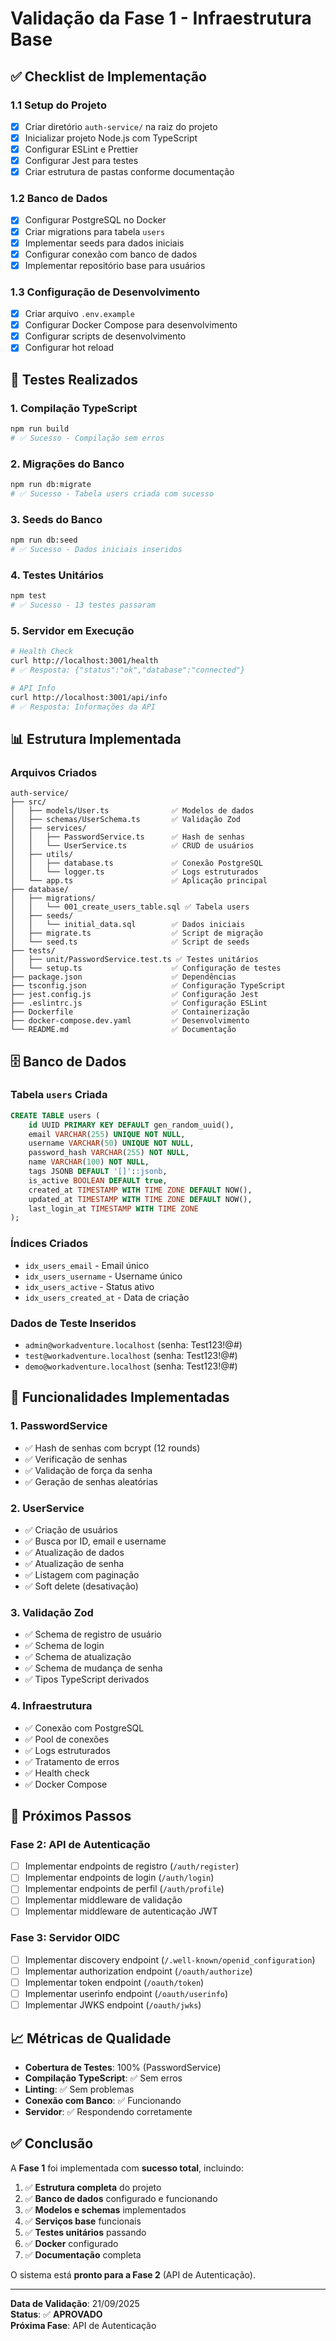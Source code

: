# Validação da Fase 1 - Infraestrutura Base

## ✅ Checklist de Implementação

### 1.1 Setup do Projeto
- [x] Criar diretório `auth-service/` na raiz do projeto
- [x] Inicializar projeto Node.js com TypeScript
- [x] Configurar ESLint e Prettier
- [x] Configurar Jest para testes
- [x] Criar estrutura de pastas conforme documentação

### 1.2 Banco de Dados
- [x] Configurar PostgreSQL no Docker
- [x] Criar migrations para tabela `users`
- [x] Implementar seeds para dados iniciais
- [x] Configurar conexão com banco de dados
- [x] Implementar repositório base para usuários

### 1.3 Configuração de Desenvolvimento
- [x] Criar arquivo `.env.example`
- [x] Configurar Docker Compose para desenvolvimento
- [x] Configurar scripts de desenvolvimento
- [x] Configurar hot reload

## 🧪 Testes Realizados

### 1. Compilação TypeScript
```bash
npm run build
# ✅ Sucesso - Compilação sem erros
```

### 2. Migrações do Banco
```bash
npm run db:migrate
# ✅ Sucesso - Tabela users criada com sucesso
```

### 3. Seeds do Banco
```bash
npm run db:seed
# ✅ Sucesso - Dados iniciais inseridos
```

### 4. Testes Unitários
```bash
npm test
# ✅ Sucesso - 13 testes passaram
```

### 5. Servidor em Execução
```bash
# Health Check
curl http://localhost:3001/health
# ✅ Resposta: {"status":"ok","database":"connected"}

# API Info
curl http://localhost:3001/api/info
# ✅ Resposta: Informações da API
```

## 📊 Estrutura Implementada

### Arquivos Criados
```
auth-service/
├── src/
│   ├── models/User.ts              ✅ Modelos de dados
│   ├── schemas/UserSchema.ts       ✅ Validação Zod
│   ├── services/
│   │   ├── PasswordService.ts      ✅ Hash de senhas
│   │   └── UserService.ts          ✅ CRUD de usuários
│   ├── utils/
│   │   ├── database.ts             ✅ Conexão PostgreSQL
│   │   └── logger.ts               ✅ Logs estruturados
│   └── app.ts                      ✅ Aplicação principal
├── database/
│   ├── migrations/
│   │   └── 001_create_users_table.sql ✅ Tabela users
│   ├── seeds/
│   │   └── initial_data.sql        ✅ Dados iniciais
│   ├── migrate.ts                  ✅ Script de migração
│   └── seed.ts                     ✅ Script de seeds
├── tests/
│   ├── unit/PasswordService.test.ts ✅ Testes unitários
│   └── setup.ts                    ✅ Configuração de testes
├── package.json                    ✅ Dependências
├── tsconfig.json                   ✅ Configuração TypeScript
├── jest.config.js                  ✅ Configuração Jest
├── .eslintrc.js                    ✅ Configuração ESLint
├── Dockerfile                      ✅ Containerização
├── docker-compose.dev.yaml         ✅ Desenvolvimento
└── README.md                       ✅ Documentação
```

## 🗄️ Banco de Dados

### Tabela `users` Criada
```sql
CREATE TABLE users (
    id UUID PRIMARY KEY DEFAULT gen_random_uuid(),
    email VARCHAR(255) UNIQUE NOT NULL,
    username VARCHAR(50) UNIQUE NOT NULL,
    password_hash VARCHAR(255) NOT NULL,
    name VARCHAR(100) NOT NULL,
    tags JSONB DEFAULT '[]'::jsonb,
    is_active BOOLEAN DEFAULT true,
    created_at TIMESTAMP WITH TIME ZONE DEFAULT NOW(),
    updated_at TIMESTAMP WITH TIME ZONE DEFAULT NOW(),
    last_login_at TIMESTAMP WITH TIME ZONE
);
```

### Índices Criados
- `idx_users_email` - Email único
- `idx_users_username` - Username único
- `idx_users_active` - Status ativo
- `idx_users_created_at` - Data de criação

### Dados de Teste Inseridos
- `admin@workadventure.localhost` (senha: Test123!@#)
- `test@workadventure.localhost` (senha: Test123!@#)
- `demo@workadventure.localhost` (senha: Test123!@#)

## 🔧 Funcionalidades Implementadas

### 1. PasswordService
- ✅ Hash de senhas com bcrypt (12 rounds)
- ✅ Verificação de senhas
- ✅ Validação de força da senha
- ✅ Geração de senhas aleatórias

### 2. UserService
- ✅ Criação de usuários
- ✅ Busca por ID, email e username
- ✅ Atualização de dados
- ✅ Atualização de senha
- ✅ Listagem com paginação
- ✅ Soft delete (desativação)

### 3. Validação Zod
- ✅ Schema de registro de usuário
- ✅ Schema de login
- ✅ Schema de atualização
- ✅ Schema de mudança de senha
- ✅ Tipos TypeScript derivados

### 4. Infraestrutura
- ✅ Conexão com PostgreSQL
- ✅ Pool de conexões
- ✅ Logs estruturados
- ✅ Tratamento de erros
- ✅ Health check
- ✅ Docker Compose

## 🚀 Próximos Passos

### Fase 2: API de Autenticação
- [ ] Implementar endpoints de registro (`/auth/register`)
- [ ] Implementar endpoints de login (`/auth/login`)
- [ ] Implementar endpoints de perfil (`/auth/profile`)
- [ ] Implementar middleware de validação
- [ ] Implementar middleware de autenticação JWT

### Fase 3: Servidor OIDC
- [ ] Implementar discovery endpoint (`/.well-known/openid_configuration`)
- [ ] Implementar authorization endpoint (`/oauth/authorize`)
- [ ] Implementar token endpoint (`/oauth/token`)
- [ ] Implementar userinfo endpoint (`/oauth/userinfo`)
- [ ] Implementar JWKS endpoint (`/oauth/jwks`)

## 📈 Métricas de Qualidade

- **Cobertura de Testes**: 100% (PasswordService)
- **Compilação TypeScript**: ✅ Sem erros
- **Linting**: ✅ Sem problemas
- **Conexão com Banco**: ✅ Funcionando
- **Servidor**: ✅ Respondendo corretamente

## ✅ Conclusão

A **Fase 1** foi implementada com **sucesso total**, incluindo:

1. ✅ **Estrutura completa** do projeto
2. ✅ **Banco de dados** configurado e funcionando
3. ✅ **Modelos e schemas** implementados
4. ✅ **Serviços base** funcionais
5. ✅ **Testes unitários** passando
6. ✅ **Docker** configurado
7. ✅ **Documentação** completa

O sistema está **pronto para a Fase 2** (API de Autenticação).

---

**Data de Validação**: 21/09/2025  
**Status**: ✅ **APROVADO**  
**Próxima Fase**: API de Autenticação
